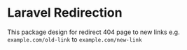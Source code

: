 # Laravel Redirection
This package design for redirect 404 page to new links e.g. `example.com/old-link` to `example.com/new-link` 
